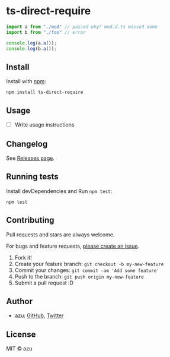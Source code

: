 # ts-direct-require

```ts
import a from "./mod" // passed why? mod.d.ts missed some
import b from "./foo" // error

console.log(a.a());
console.log(b.a());

```

## Install

Install with [npm](https://www.npmjs.com/):

    npm install ts-direct-require

## Usage

- [ ] Write usage instructions

## Changelog

See [Releases page](https://github.com/azu/ts-direct-require/releases).

## Running tests

Install devDependencies and Run `npm test`:

    npm test

## Contributing

Pull requests and stars are always welcome.

For bugs and feature requests, [please create an issue](https://github.com/azu/ts-direct-require/issues).

1. Fork it!
2. Create your feature branch: `git checkout -b my-new-feature`
3. Commit your changes: `git commit -am 'Add some feature'`
4. Push to the branch: `git push origin my-new-feature`
5. Submit a pull request :D

## Author

- azu: [GitHub](https://github.com/azu), [Twitter](https://twitter.com/azu_re)

## License

MIT © azu
